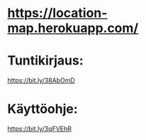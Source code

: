 # https://location-map.herokuapp.com/

# Tuntikirjaus:
https://bit.ly/38AbOmD

# Käyttöohje:
https://bit.ly/3qFVEhR